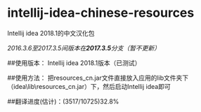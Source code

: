 # intellij-idea-chinese-resources
Intellij idea 2018.1的中文汉化包

*2016.3.6至2017.3.5间版本在**2017.3.5**分支（暂不更新）*

##使用版本：
Intellij idea 2018.1版本（已测试）  

##使用方法：
把resources_cn.jar文件直接放入应用的lib文件夹下（idea\lib\resources_cn.jar）下，然后启动Intellij idea即可

##翻译进度(估计)：(3517/10725)32.8%
